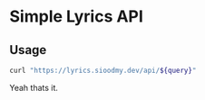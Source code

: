 # Simple Lyrics API

## Usage

```bash
curl "https://lyrics.sioodmy.dev/api/${query}"
```

Yeah thats it.

